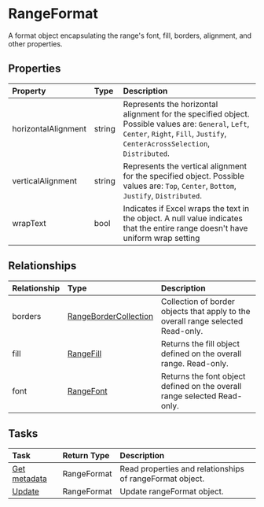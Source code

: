 # RangeFormat

A format object encapsulating the range's font, fill, borders, alignment, and other properties.

## Properties
| Property	   | Type	|Description|
|:---------------|:--------|:----------|
|horizontalAlignment|string|Represents the horizontal alignment for the specified object. Possible values are: `General`, `Left`, `Center`, `Right`, `Fill`, `Justify`, `CenterAcrossSelection`, `Distributed`.|
|verticalAlignment|string|Represents the vertical alignment for the specified object. Possible values are: `Top`, `Center`, `Bottom`, `Justify`, `Distributed`.|
|wrapText|bool|Indicates if Excel wraps the text in the object. A null value indicates that the entire range doesn't have uniform wrap setting|

## Relationships
| Relationship | Type	|Description|
|:---------------|:--------|:----------|
|borders|[RangeBorderCollection](rangebordercollection.md)|Collection of border objects that apply to the overall range selected Read-only.|
|fill|[RangeFill](rangefill.md)|Returns the fill object defined on the overall range. Read-only.|
|font|[RangeFont](rangefont.md)|Returns the font object defined on the overall range selected Read-only.|

## Tasks

| Task		   | Return Type	|Description|
|:---------------|:--------|:----------|
| [Get metadata](../api/rangeformat_get.md) | RangeFormat |Read properties and relationships of rangeFormat object.|
| [Update](../api/rangeformat_update.md) | RangeFormat	|Update rangeFormat object. |
